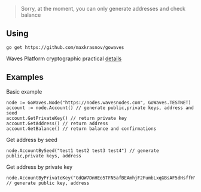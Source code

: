 > Sorry, at the moment, you can only generate addresses and check balance

## Using

```
go get https://github.com/maxkrasnov/gowaves
```

Waves Platform cryptographic practical [details](https://github.com/wavesplatform/Waves/wiki/Cryptographic-practical-details)

## Examples

Basic example

```
node := GoWaves.Node("https://nodes.wavesnodes.com", GoWaves.TESTNET)
account := node.Account() // generate public,private keys, address and seed
account.GetPrivateKey() // return private key
account.GetAddress() // return address
account.GetBalance() // return balance and confirmations
```

Get address by seed

```
node.AccountBySeed("test1 test2 test3 test4") // generate public,private keys, address
```

Get address by private key

```
node.AccountByPrivateKey("GdQW7DnHEo5TFN5afBEAmhjF2FumbLxqGBsAF5dHsffH") // generate public key, address
```